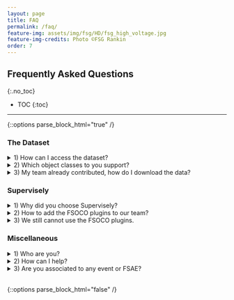 ```yaml
---
layout: page
title: FAQ
permalink: /faq/
feature-img: assets/img/fsg/HD/fsg_high_voltage.jpg
feature-img-credits: Photo ©FSG Rankin
order: 7
---
```


## Frequently Asked Questions
{:.no_toc}

* TOC
{:toc}
---

{::options parse_block_html="true" /}

### The Dataset

<details>
<summary markdown="span">1) How can I access the dataset?</summary>
FSOCO's motto is *"sharing is caring"* and, thus, we can only grant access to the dataset once we received your team's contribution.
We have chosen the minimum required size of your contribution such that it is small enough not to be a burden and large enough for the dataset to grow naturally.
</details>

<details>
<summary markdown="span">2) Which object classes to you support?</summary>
Please check out our [overview]({{ "/overview/" | relative_url }}) page for a list of supported classes and object tags.
</details>

<details>
<summary markdown="span">3) My team already contributed, how do I download the data?</summary>
Please head over to the *Login* page to show the download links of the FSOCO dataset.
Note that, in order to download the data, you have to have access to the Google account that your team sent us to share the data. 
</details>

### Supervisely

<details>
<summary markdown="span">1) Why did you choose Supervisely?</summary>
In the first version of FSOCO we experienced a large variety in terms of data quality between the teams.
While also being more rigorous on checking the image quality, we saw the need to introduce a common labeling standard.
This is easier if everyone uses the same tool since we can provide better support and enforce common class names.
Due to positive experience in previous projects, we decided to use Supervisely for this job. 
</details>

<details>
<summary markdown="span">2) How to add the FSOCO plugins to our team?</summary>
Explore => Plugins => search for fsoco => add the plugins
<br>
<br>
![Add FSOCO plugins gif]({{ "/assets/img/manual/add_fsoco_plugins.gif" | relative_url}})
</details>

<details>
<summary markdown="span">3) We still cannot use the FSOCO plugins.</summary>
Currently, custom Supervisely plugins can only be used with your own agent.
It is pretty straightforward to add your own computer, just click on the "Cluster" menu on the left side within Supervisely and follow the instructions.
Further help can be found [here](https://docs.supervise.ly/customization/agents "Opens in a new tab."){:target="_blank"}.  
</details>

### Miscellaneous

<details>
<summary markdown="span">1) Who are you?</summary>
We are Niclas from AMZ Driverless, David from Munich Motorsport, and Michael from Fast Forest *(now, we are all alumni)*.
In early 2020 we saw the need to re-design the concept of the original version of FSOCO, maintained by Munich Motorsport.
In the following months and countless video calls, we came up with our labeling guidelines, designed this website, and developed tools to get you started.
Having backgrounds in different teams, we see FSOCO as a project *"for the DV community, from the DV community"*.  
</details>

<details>
<summary markdown="span">2) How can I help?</summary>
There are various ways how you can help FSOCO.
<br>
First and foremost, if your team has labels, please make them available to FSOCO.
Additionally, we are always looking for useful extensions to our tools site.
Please consider to make a PR to our GitHub repository if you have written some code that might be helpful for other teams.
Finally, if would like to support FSOCO in another way, please get in touch with us. 
</details>

<details>
<summary markdown="span">3) Are you associated to any event or FSAE?</summary>
No, we are not associated to neither FSAE nor any Formula Student event.
FSOCO is a pure community project.
</details>

<br>

{::options parse_block_html="false" /}
